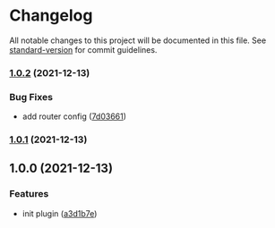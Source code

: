 # Changelog

All notable changes to this project will be documented in this file. See [standard-version](https://github.com/conventional-changelog/standard-version) for commit guidelines.

### [1.0.2](https://github.com/a65162/vue-router-redirect-by-link/compare/v1.0.1...v1.0.2) (2021-12-13)


### Bug Fixes

* add router config ([7d03661](https://github.com/a65162/vue-router-redirect-by-link/commit/7d036612139ed908bfc33dd38de479eb827f7602))

### [1.0.1](https://github.com/a65162/vue-router-redirect-by-link/compare/v1.0.0...v1.0.1) (2021-12-13)

## 1.0.0 (2021-12-13)


### Features

* init plugin ([a3d1b7e](https://github.com/a65162/vue-router-redirect-by-link/commit/a3d1b7e9bf67f7e4c98e089b6174c95bb0084571))
